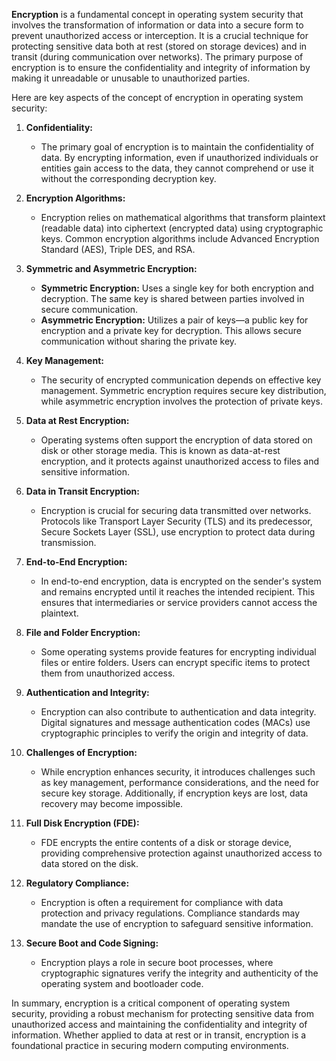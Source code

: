 **Encryption** is a fundamental concept in operating system security that involves the transformation of information or data into a secure form to prevent unauthorized access or interception. It is a crucial technique for protecting sensitive data both at rest (stored on storage devices) and in transit (during communication over networks). The primary purpose of encryption is to ensure the confidentiality and integrity of information by making it unreadable or unusable to unauthorized parties.

Here are key aspects of the concept of encryption in operating system security:

1. **Confidentiality:**
   - The primary goal of encryption is to maintain the confidentiality of data. By encrypting information, even if unauthorized individuals or entities gain access to the data, they cannot comprehend or use it without the corresponding decryption key.

2. **Encryption Algorithms:**
   - Encryption relies on mathematical algorithms that transform plaintext (readable data) into ciphertext (encrypted data) using cryptographic keys. Common encryption algorithms include Advanced Encryption Standard (AES), Triple DES, and RSA.

3. **Symmetric and Asymmetric Encryption:**
   - **Symmetric Encryption:** Uses a single key for both encryption and decryption. The same key is shared between parties involved in secure communication.
   - **Asymmetric Encryption:** Utilizes a pair of keys—a public key for encryption and a private key for decryption. This allows secure communication without sharing the private key.

4. **Key Management:**
   - The security of encrypted communication depends on effective key management. Symmetric encryption requires secure key distribution, while asymmetric encryption involves the protection of private keys.

5. **Data at Rest Encryption:**
   - Operating systems often support the encryption of data stored on disk or other storage media. This is known as data-at-rest encryption, and it protects against unauthorized access to files and sensitive information.

6. **Data in Transit Encryption:**
   - Encryption is crucial for securing data transmitted over networks. Protocols like Transport Layer Security (TLS) and its predecessor, Secure Sockets Layer (SSL), use encryption to protect data during transmission.

7. **End-to-End Encryption:**
   - In end-to-end encryption, data is encrypted on the sender's system and remains encrypted until it reaches the intended recipient. This ensures that intermediaries or service providers cannot access the plaintext.

8. **File and Folder Encryption:**
   - Some operating systems provide features for encrypting individual files or entire folders. Users can encrypt specific items to protect them from unauthorized access.

9. **Authentication and Integrity:**
   - Encryption can also contribute to authentication and data integrity. Digital signatures and message authentication codes (MACs) use cryptographic principles to verify the origin and integrity of data.

10. **Challenges of Encryption:**
    - While encryption enhances security, it introduces challenges such as key management, performance considerations, and the need for secure key storage. Additionally, if encryption keys are lost, data recovery may become impossible.

11. **Full Disk Encryption (FDE):**
    - FDE encrypts the entire contents of a disk or storage device, providing comprehensive protection against unauthorized access to data stored on the disk.

12. **Regulatory Compliance:**
    - Encryption is often a requirement for compliance with data protection and privacy regulations. Compliance standards may mandate the use of encryption to safeguard sensitive information.

13. **Secure Boot and Code Signing:**
    - Encryption plays a role in secure boot processes, where cryptographic signatures verify the integrity and authenticity of the operating system and bootloader code.

In summary, encryption is a critical component of operating system security, providing a robust mechanism for protecting sensitive data from unauthorized access and maintaining the confidentiality and integrity of information. Whether applied to data at rest or in transit, encryption is a foundational practice in securing modern computing environments.
